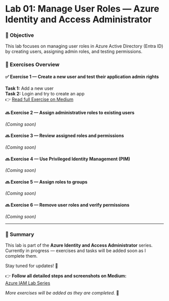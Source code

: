# Lab 01: Manage User Roles — Azure Identity and Access Administrator

### 🎯 Objective
This lab focuses on managing user roles in Azure Active Directory (Entra ID) by creating users, assigning admin roles, and testing permissions.


### 🧩 Exercises Overview

#### ✅ Exercise 1 — Create a new user and test their application admin rights
**Task 1:** Add a new user  
**Task 2:** Login and try to create an app  
👉 [Read full Exercise on Medium](https://medium.com/@azhariqbal682/lab-01-manage-user-roles-azure-identity-and-access-administrator-ef71ed67b70e)

#### 🔜 Exercise 2 — Assign administrative roles to existing users  
*(Coming soon)*

#### 🔜 Exercise 3 — Review assigned roles and permissions  
*(Coming soon)*

#### 🔜 Exercise 4 — Use Privileged Identity Management (PIM)  
*(Coming soon)*

#### 🔜 Exercise 5 — Assign roles to groups  
*(Coming soon)*

#### 🔜 Exercise 6 — Remove user roles and verify permissions  
*(Coming soon)*

---

### 📘 Summary

This lab is part of the **Azure Identity and Access Administrator** series.
Currently in progress — exercises and tasks will be added soon as I complete them.

Stay tuned for updates! 🚀


👉 **Follow all detailed steps and screenshots on Medium:**  
[Azure IAM Lab Series](https://medium.com/@azhariqbal682)



*More exercises will be added as they are completed.* 🚀

